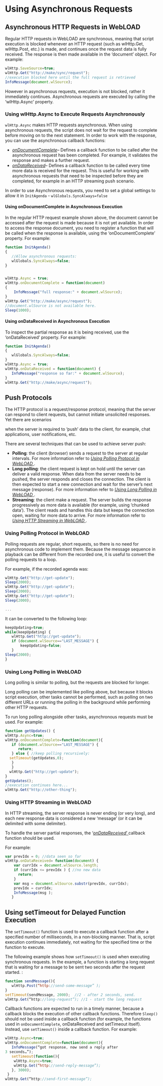 ﻿# Using Asynchronous Requests



## Asynchronous HTTP Requests in WebLOAD

Regular HTTP requests in WebLOAD are synchronous, meaning that script execution is blocked whenever an HTTP request (such as wlHttp.Get, wlHttp.Post, etc.) is made, and continues once the request data is fully received. The response is then made available in the ‘document’ object. For example:

```javascript
wlHttp.SaveSource=true;
wlHttp.Get("http://make/sync/request");
//execution blocked here until the full request is retrieved 
InfoMessage(document.wlSource);
```

However in asynchronous requests, execution is not blocked, rather it immediately continues. Asynchronous requests are executed by calling the ‘wlHttp.Async’ property.

### Using wlHttp.Async to Execute Requests Asynchronously
`wlHttp.Async` makes HTTP requests asynchronous. When using asynchronous requests, the script does not wait for the request to complete before moving on to the next statement. In order to work with the response, you can use the asynchronous callback functions:

- [*onDocumentComplete*](../javascript/actions_objects_functions.md#ondocumentcomplete-property)– Defines a callback function to be called after the asynchronous request has been completed. For example, it validates the response and makes a further request.
- [*onDataReceived*](../javascript/actions_objects_functions.md#ondatareceived-property)– Defines a callback function to be called every time more data is received for the request. This is useful for working with asynchronous requests that need to be inspected before they are completed, for example in an HTTP streaming push scenario.

In order to use Asynchronous requests, you need to set a global settings to allow it in `InitAgenda` - `wlGlobals.SyncAlways=false`

#### Using onDocumentComplete in Asynchronous Execution

In the regular HTTP request example shown above, the document cannot be accessed after the request is made because it is not yet available. In order to access the response document, you need to register a function that will be called when the response is available, using the ‘onDocumentComplete’ property. For example:

```javascript
function InitAgenda()
{
   //Allow asynchronous requests:
   wlGlobals.SyncAlways=false;
}


wlHttp.Async = true;
wlHttp.onDocumentComplete = function(document)
{ 
    InfoMessage("full response:" + document.wlSource);
}
wlHttp.Get("http://make/async/request");
//document.wlSource is not available here. 
Sleep(1000);
```

#### Using onDataReceived in Asynchronous Execution

To inspect the partial response as it is being received, use the ‘onDataReceived’ property. For example:

```javascript
function InitAgenda()
{
   wlGlobals.SyncAlways=false;
}
wlHttp.Async = true;
wlHttp.onDataReceived = function(document) { 
   InfoMessage("response so far:" + document.wlSource);
}
wlHttp.Get("http://make/async/request");
```



## Push Protocols

The HTTP protocol is a request/response protocol, meaning that the server can respond to client requests, but cannot initiate unsolicited responses. Yet there are scenarios

when the server is required to ‘push’ data to the client, for example, chat applications, user notifications, etc.

There are several techniques that can be used to achieve server push:

- **Polling**: the client (browser) sends a request to the server at regular intervals. For more information refer to [*Using Polling Protocol in WebLOAD* ](#using-polling-protocol-in-webload).
- **Long polling**: the client request is kept on hold until the server can deliver a valid response. When data from the server needs to be pushed, the server responds and closes the connection. The client is then expected to start a new connection and wait for the server’s next message (response).
   For more information refer to [*Using Long Polling in WebLOAD* ](#using-long-polling-in-webload).
- **Streaming**: the client make a request. The server builds the response progressively as more data is available (for example, using ‘chunked data’). The client reads and handles this data but keeps the connection open, waiting for more data to arrive. For more information refer to [*Using HTTP Streaming in WebLOAD* ](#using-http-streaming-in-webload).




### Using Polling Protocol in WebLOAD
Polling requests are regular, short requests, so there is no need for asynchronous code to implement them. Because the message sequence in playback can be different from the recorded one, it is useful to convert the polling requests to a loop.

For example, if the recorded agenda was:

```javascript
wlHttp.Get("http://get-update");
Sleep(2000); 
wlHttp.Get("http://get-update"); 
Sleep(2000); 
wlHttp.Get("http://get-update"); 
Sleep(2000);

...

```


It can be converted to the following loop:

```javascript
keepUpdating=true; 
while(keepUpdating) {
   wlHttp.Get("http://get-update");
   if (document.wlSource=="LAST_MESSAGE") {         
       keepUpdating=false;
   }
Sleep(2000);
}
```



### Using Long Polling in WebLOAD
Long polling is similar to polling, but the requests are blocked for longer.

Long polling can be implemented like polling above, but because it blocks script execution, other tasks cannot be performed, such as polling on two different URLs or running the polling in the background while performing other HTTP requests.

To run long polling alongside other tasks, asynchronous requests must be used. For example:

```javascript
function getUpdates() { 
wlHttp.Async=true;
wlHttp.onDocumentComplete=function(document){ 
   if (document.wlSource=="LAST_MESSAGE") {
      return;
   } else { //keep polling recursively: 
  setTimeout(getUpdates,0);
   }
   } 
  wlHttp.Get("http://get-update");
}
getUpdates();
//execution continues here... 
wlHttp.Get("http://other-thing");
```


### Using HTTP Streaming in WebLOAD
In HTTP streaming, the server response is never ending (or very long), and each new response data is considered a new ‘message’ (or it can be delimited with some delimiter).

To handle the server partial responses, the ‘[*onDataReceived*’ ](../javascript/actions_objects_functions.md#ondatareceived-property)callback function should be used.

For example:

```javascript
var prevIdx	= 0; //data seen so far 
wlHttp.onDataReceived= function(document) {
    var currIdx = document.wlSource.length; 
    if (currIdx <= prevIdx ) { //no new data
      return;
    }
    var msg = document.wlSource.substr(prevIdx, currIdx); 
    prevIdx = currIdx;
    InfoMessage(msg );
   }
```


## Using setTimeout for Delayed Function Execution

The `setTimeout()` function is used to execute a callback function after a specified number of milliseconds, in a non-blocking manner. That is, script execution continues immediately, not waiting for the specified time or the function to execute.

The following example shows how `setTimeout()` is used when executing synchronous requests. In the example, a function is starting a long request that is waiting for a message to be sent two seconds after the request started. :

```javascript
function sendMessage(){
   wlHttp.Post(“http://send-some-message” );
}
setTimeout(sendMessage, 2000);	//2 - after 2 seconds, send.
wlHttp.Get(“http://long-request”); //1 - start the long request
```

Callback functions are expected to run in a timely manner, because a callback blocks the execution of other callback functions. Therefore `Sleep()` should not be used inside a callback function (for example, the functions used in `onDocumentComplete`, onDataReceived and setTimeout itself). Instead, use `setTimeout()` inside a callback function. For example:

```javascript
wlHttp.Async=true; 
wlHttp.onDocumentComplete=function(document){
   InfoMessage(“got response, now send a reply after
3 seconds…”);
   setTimeout(function(){ 
    wlHttp.Async=true;
    wlHttp.Get(“http://send-reply-message”);
   }, 3000);
 }
wlHttp.Get(“http://send-first-message”);
```
